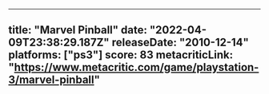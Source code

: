 
---
title: "Marvel Pinball"
date: "2022-04-09T23:38:29.187Z"
releaseDate: "2010-12-14"
platforms: ["ps3"]
score: 83
metacriticLink: "https://www.metacritic.com/game/playstation-3/marvel-pinball"
---
